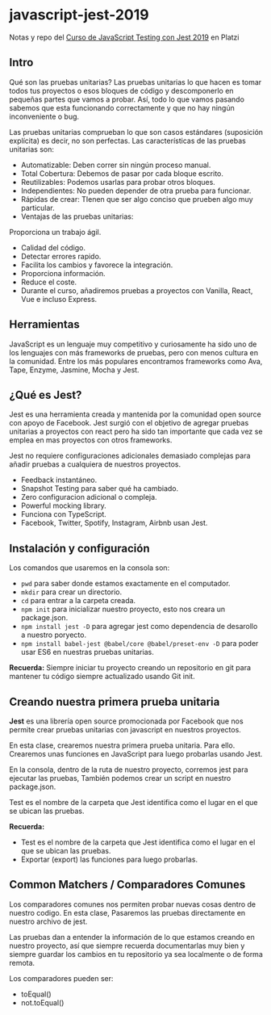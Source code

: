 # javascript-jest-2019
Notas y repo del [Curso de JavaScript Testing con Jest 2019](https://platzi.com/clases/js-jest-2019/) en Platzi


## Intro
Qué son las pruebas unitarias? Las pruebas unitarias lo que hacen es tomar todos tus proyectos o esos bloques de código y descomponerlo en pequeñas partes que vamos a probar. Así, todo lo que vamos pasando sabemos que esta funcionando correctamente y que no hay ningún inconveniente o bug.

Las pruebas unitarias comprueban lo que son casos estándares (suposición explícita) es decir, no son perfectas. Las características de las pruebas unitarias son:

- Automatizable: Deben correr sin ningún proceso manual.
- Total Cobertura: Debemos de pasar por cada bloque escrito.
- Reutilizables: Podemos usarlas para probar otros bloques.
- Independientes: No pueden depender de otra prueba para funcionar.
- Rápidas de crear: TIenen que ser algo conciso que prueben algo muy particular.
- Ventajas de las pruebas unitarias:

Proporciona un trabajo ágil.
- Calidad del código.
- Detectar errores rapido.
- Facilita los cambios y favorece la integración.
- Proporciona información.
- Reduce el coste.
- Durante el curso, añadiremos pruebas a proyectos con Vanilla, React, Vue e incluso Express.


## Herramientas
JavaScript es un lenguaje muy competitivo y curiosamente ha sido uno de los lenguajes con más frameworks de pruebas, pero con menos cultura en la comunidad.
Entre los más populares encontramos frameworks como Ava, Tape, Enzyme, Jasmine, Mocha y Jest.

## ¿Qué es Jest?
Jest es una herramienta creada y mantenida por la comunidad open source con apoyo de Facebook. Jest surgió con el objetivo de agregar pruebas unitarias a proyectos con react pero ha sido tan importante que cada vez se emplea en mas proyectos con otros frameworks.

Jest no requiere configuraciones adicionales demasiado complejas para añadir pruebas a cualquiera de nuestros proyectos.

- Feedback instantáneo.
- Snapshot Testing para saber qué ha cambiado.
- Zero configuracion adicional o compleja.
- Powerful mocking library.
- Funciona con TypeScript.
- Facebook, Twitter, Spotify, Instagram, Airbnb usan Jest.

## Instalación y configuración
Los comandos que usaremos en la consola son:

- `pwd` para saber donde estamos exactamente en el computador.
- `mkdir` para crear un directorio.
- `cd` para entrar a la carpeta creada.
- `npm init` para inicializar nuestro proyecto, esto nos creara un package.json.
- `npm install jest -D` para agregar jest como dependencia de desarollo a nuestro poryecto.
-  `npm install babel-jest @babel/core @babel/preset-env -D` para poder usar ES6 en nuestras pruebas unitarias.

**Recuerda:**
Siempre iniciar tu proyecto creando un repositorio en git para mantener tu código siempre actualizado usando Git init.

## Creando nuestra primera prueba unitaria
**Jest** es una librería open source promocionada por Facebook que nos permite crear pruebas unitarias con javascript en nuestros proyectos.

En esta clase, crearemos nuestra primera prueba unitaria. Para ello. Crearemos unas funciones en JavaScript para luego probarlas usando Jest.

En la consola, dentro de la ruta de nuestro proyecto, corremos jest para ejecutar las pruebas, También podemos crear un script en nuestro package.json.

Test es el nombre de la carpeta que Jest identifica como el lugar en el que se ubican las pruebas.

**Recuerda:**
- Test es el nombre de la carpeta que Jest identifica como el lugar en el que se ubican las pruebas.
- Exportar (export) las funciones para luego probarlas.

## Common Matchers / Comparadores Comunes
Los comparadores comunes nos permiten probar nuevas cosas dentro de nuestro codigo. En esta clase, Pasaremos las pruebas directamente en nuestro archivo de jest.

Las pruebas dan a entender la información de lo que estamos creando en nuestro proyecto, así que siempre recuerda documentarlas muy bien y siempre guardar los cambios en tu repositorio ya sea localmente o de forma remota.

Los comparadores pueden ser:

- toEqual()
- not.toEqual()